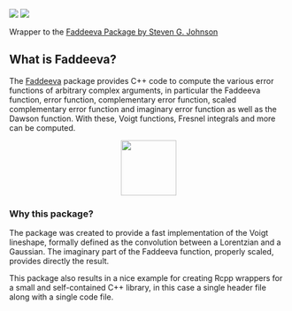 [![](https://www.r-pkg.org/badges/version/RcppFaddeeva)](https://CRAN.R-project.org/package=RcppFaddeeva)
[![](https://cranlogs.r-pkg.org/badges/grand-total/RcppFaddeeva)](https://CRAN.R-project.org/package=RcppFaddeeva)

Wrapper to the [Faddeeva Package by Steven G.
Johnson](http://ab-initio.mit.edu/wiki/index.php/Faddeeva_Package)

What is Faddeeva?
-----------------

The [Faddeeva](http://ab-initio.mit.edu/wiki/index.php/Faddeeva_Package)
package provides C++ code to compute the various error functions of
arbitrary complex arguments, in particular the Faddeeva function, error
function, complementary error function, scaled complementary error
function and imaginary error function as well as the Dawson function.
With these, Voigt functions, Fresnel integrals and more can be computed.

<img src="man/figures/overview.png" width="100" style="display: block; margin: auto;" />

### Why this package?

The package was created to provide a fast implementation of the Voigt
lineshape, formally defined as the convolution between a Lorentzian and
a Gaussian. The imaginary part of the Faddeeva function, properly
scaled, provides directly the result.

This package also results in a nice example for creating Rcpp wrappers
for a small and self-contained C++ library, in this case a single header
file along with a single code file.
